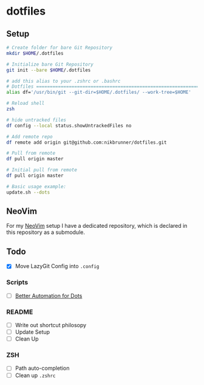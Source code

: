 # dotfiles

## Setup

```bash
# Create folder for bare Git Repository
mkdir $HOME/.dotfiles

# Initialize bare Git Repository
git init --bare $HOME/.dotfiles

# add this alias to your .zshrc or .bashrc
# Dotfiles ===============================================================
alias df='/usr/bin/git --git-dir=$HOME/.dotfiles/ --work-tree=$HOME'

# Reload shell
zsh

# hide untracked files
df config --local status.showUntrackedFiles no

# Add remote repo
df remote add origin git@github.com:nikbrunner/dotfiles.git

# Pull from remote
df pull origin master

# Initial pull from remote 
df pull origin master

# Basic usage example:
update.sh --dots
```

## NeoVim

For my [NeoVim](https://github.com/nikbrunner/nibru.nvim) setup I have a dedicated repository, which is declared in this repository as a submodule.

## Todo
- [x] Move LazyGit Config into `.config` 

### Scripts
- [ ] [Better Automation for Dots](https://stackoverflow.com/questions/3258243/check-if-pull-needed-in-git)

### README
- [ ] Write out shortcut philosopy
- [ ] Update Setup
- [ ] Clean Up

### ZSH
- [ ] Path auto-completion
- [ ] Clean up `.zshrc`
